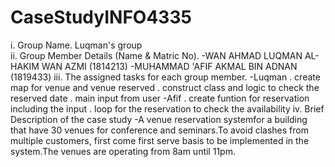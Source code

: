 # CaseStudyINFO4335

i. Group Name.
Luqman's group<br>
ii. Group Member Details (Name & Matric No).
-WAN AHMAD LUQMAN AL-HAKIM WAN AZMI (1814213)
-MUHAMMAD 'AFIF AKMAL BIN ADNAN (1819433)
iii. The assigned tasks for each group member.
-Luqman
. create map for venue and venue reserved
. construct class and logic to check the reserved date
. main input from user
-Afif
. create funtion for reservation including the input 
. loop for the reservation to check the availability
iv. Brief Description of the case study
-A venue reservation systemfor a building that have 30 venues for conference and seminars.To avoid 
clashes from multiple customers, first come first serve basis to be implemented in the system.The venues are operating from 8am until 11pm.
